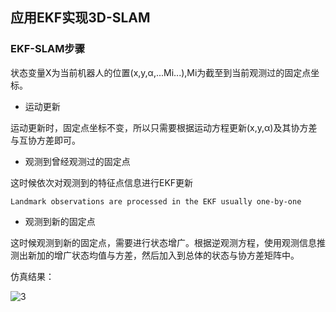 
## 应用EKF实现3D-SLAM

### EKF-SLAM步骤

状态变量X为当前机器人的位置(x,y,α,...Mi...),Mi为截至到当前观测过的固定点坐标。

- 运动更新

运动更新时，固定点坐标不变，所以只需要根据运动方程更新(x,y,α)及其协方差与互协方差即可。

- 观测到曾经观测过的固定点

这时候依次对观测到的特征点信息进行EKF更新
    
    Landmark observations are processed in the EKF usually one-by-one


- 观测到新的固定点

这时候观测到新的固定点，需要进行状态增广。根据逆观测方程，使用观测信息推测出新加的增广状态均值与方差，然后加入到总体的状态与协方差矩阵中。

仿真结果：

![3](https://github.com/liuzhenboo/EKF-2D-SLAM/raw/master/videos/3.jpg)


